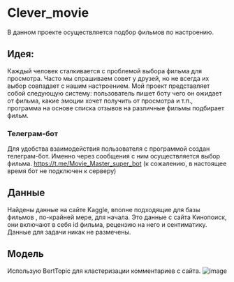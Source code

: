 # Clever_movie
В данном проекте  осуществляется подбор фильмов по настроению.
## Идея:
Каждый человек сталкивается с проблемой выбора фильма для просмотра. Часто мы спрашиваем совет у друзей, но не всегда их выбор совпадает с нашим настроением. Мой проект представляет собой следующую систему: пользователь пишет боту чего он ожидает от фильма, какие эмоции хочет получить от просмотра и т.п., программа на основе списка отзывов на различные фильмы подбирает фильм.
### Телеграм-бот
Для удобства взаимодействия пользователя с программой создан телеграм-бот. Именно через сообщения с ним осуществляется выбор фильма.
https://t.me/Movie_Master_super_bot (к сожалению, в настоящее время бот не подключен к серверу)
## Данные
Найдены данные на сайте Kaggle, вполне подходящие для базы фильмов , по-крайней мере, для начала. Это данные с сайта Кинопоиск, они включают в себя id фильма, рецензию на него и сентиматику. 
Данные для задачи никак не размечены.
## Модель
Использую BertTopic для кластеризации комментариев с сайта. 
![image](https://github.com/VikiKu/Clever_movie/assets/148389982/73f16a84-3953-4dd2-8a22-83a97adc65a8)

